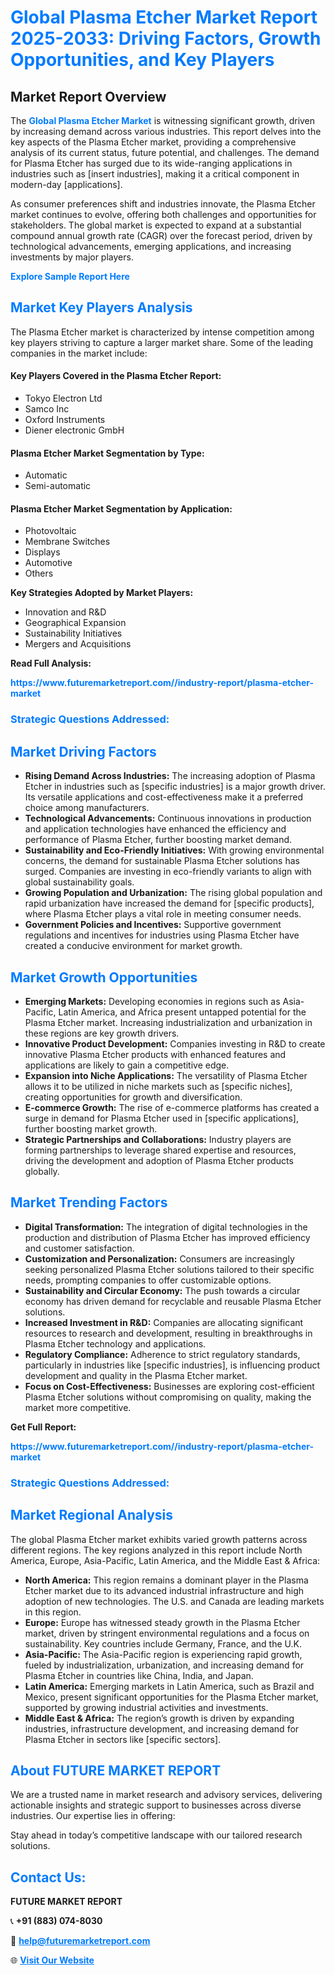 <h1 style="color: #007BFF;">Global Plasma Etcher Market Report 2025-2033: Driving Factors, Growth Opportunities, and Key Players</h1>

<section id="overview">
<h2>Market Report Overview</h2>
<p>The <a href="https://www.futuremarketreport.com//industry-report/plasma-etcher-market" style="color: #007BFF; text-decoration: none;"><strong>Global Plasma Etcher Market</strong></a> is witnessing significant growth, driven by increasing demand across various industries. This report delves into the key aspects of the Plasma Etcher market, providing a comprehensive analysis of its current status, future potential, and challenges. The demand for Plasma Etcher has surged due to its wide-ranging applications in industries such as [insert industries], making it a critical component in modern-day [applications].</p>
<p>As consumer preferences shift and industries innovate, the Plasma Etcher market continues to evolve, offering both challenges and opportunities for stakeholders. The global market is expected to expand at a substantial compound annual growth rate (CAGR) over the forecast period, driven by technological advancements, emerging applications, and increasing investments by major players.</p>
</section>

<section id="overview">
<p><a href="https://www.futuremarketreport.com//request-sample/reportId=85211" style="color: #007BFF; text-decoration: none;"><strong>Explore Sample Report Here</strong></a></p>
</section>

<section id="key-players">
<h2 style="color: #007BFF;">Market Key Players Analysis</h2>
<p>The Plasma Etcher market is characterized by intense competition among key players striving to capture a larger market share. Some of the leading companies in the market include:</p>
<h4>Key Players Covered in the Plasma Etcher Report:</h4>
<ul><li>Tokyo Electron Ltd</li><li>Samco Inc</li><li>Oxford Instruments</li><li>Diener electronic GmbH</li></ul>
<h4>Plasma Etcher Market Segmentation by Type:</h4>
<ul><li>Automatic</li><li>Semi-automatic</li></ul>

<h4>Plasma Etcher Market Segmentation by Application:</h4>
<ul><li>Photovoltaic</li><li>Membrane Switches</li><li>Displays</li><li>Automotive</li><li>Others</li></ul>
<p><strong>Key Strategies Adopted by Market Players:</strong></p>
<ul>
<li>Innovation and R&D</li>
<li>Geographical Expansion</li>
<li>Sustainability Initiatives</li>
<li>Mergers and Acquisitions</li>
</ul>
</section>

<section>
<p><strong>Read Full Analysis: </strong></p><a href="https://www.futuremarketreport.com//industry-report/plasma-etcher-market" style="color: #007BFF; text-decoration: none;"><strong>https://www.futuremarketreport.com//industry-report/plasma-etcher-market</strong></a>
<h3 style="color: #007BFF;">Strategic Questions Addressed:</h3>
</section>

<section id="driving-factors">
<h2 style="color: #007BFF;">Market Driving Factors</h2>
<ul>
<li><strong>Rising Demand Across Industries:</strong> The increasing adoption of Plasma Etcher in industries such as [specific industries] is a major growth driver. Its versatile applications and cost-effectiveness make it a preferred choice among manufacturers.</li>
<li><strong>Technological Advancements:</strong> Continuous innovations in production and application technologies have enhanced the efficiency and performance of Plasma Etcher, further boosting market demand.</li>
<li><strong>Sustainability and Eco-Friendly Initiatives:</strong> With growing environmental concerns, the demand for sustainable Plasma Etcher solutions has surged. Companies are investing in eco-friendly variants to align with global sustainability goals.</li>
<li><strong>Growing Population and Urbanization:</strong> The rising global population and rapid urbanization have increased the demand for [specific products], where Plasma Etcher plays a vital role in meeting consumer needs.</li>
<li><strong>Government Policies and Incentives:</strong> Supportive government regulations and incentives for industries using Plasma Etcher have created a conducive environment for market growth.</li>
</ul>
</section>

<section id="growth-opportunities">
<h2 style="color: #007BFF;">Market Growth Opportunities</h2>
<ul>
<li><strong>Emerging Markets:</strong> Developing economies in regions such as Asia-Pacific, Latin America, and Africa present untapped potential for the Plasma Etcher market. Increasing industrialization and urbanization in these regions are key growth drivers.</li>
<li><strong>Innovative Product Development:</strong> Companies investing in R&D to create innovative Plasma Etcher products with enhanced features and applications are likely to gain a competitive edge.</li>
<li><strong>Expansion into Niche Applications:</strong> The versatility of Plasma Etcher allows it to be utilized in niche markets such as [specific niches], creating opportunities for growth and diversification.</li>
<li><strong>E-commerce Growth:</strong> The rise of e-commerce platforms has created a surge in demand for Plasma Etcher used in [specific applications], further boosting market growth.</li>
<li><strong>Strategic Partnerships and Collaborations:</strong> Industry players are forming partnerships to leverage shared expertise and resources, driving the development and adoption of Plasma Etcher products globally.</li>
</ul>
</section>

<section id="trending-factors">
<h2 style="color: #007BFF;">Market Trending Factors</h2>
<ul>
<li><strong>Digital Transformation:</strong> The integration of digital technologies in the production and distribution of Plasma Etcher has improved efficiency and customer satisfaction.</li>
<li><strong>Customization and Personalization:</strong> Consumers are increasingly seeking personalized Plasma Etcher solutions tailored to their specific needs, prompting companies to offer customizable options.</li>
<li><strong>Sustainability and Circular Economy:</strong> The push towards a circular economy has driven demand for recyclable and reusable Plasma Etcher solutions.</li>
<li><strong>Increased Investment in R&D:</strong> Companies are allocating significant resources to research and development, resulting in breakthroughs in Plasma Etcher technology and applications.</li>
<li><strong>Regulatory Compliance:</strong> Adherence to strict regulatory standards, particularly in industries like [specific industries], is influencing product development and quality in the Plasma Etcher market.</li>
<li><strong>Focus on Cost-Effectiveness:</strong> Businesses are exploring cost-efficient Plasma Etcher solutions without compromising on quality, making the market more competitive.</li>
</ul>
</section>

<section>
<p><strong>Get Full Report: </strong></p><a href="https://www.futuremarketreport.com//industry-report/plasma-etcher-market" style="color: #007BFF; text-decoration: none;"><strong>https://www.futuremarketreport.com//industry-report/plasma-etcher-market</strong></a>
<h3 style="color: #007BFF;">Strategic Questions Addressed:</h3>
</section>


<section id="regional-analysis">
<h2 style="color: #007BFF;">Market Regional Analysis</h2>
<p>The global Plasma Etcher market exhibits varied growth patterns across different regions. The key regions analyzed in this report include North America, Europe, Asia-Pacific, Latin America, and the Middle East & Africa:</p>
<ul>
<li><strong>North America:</strong> This region remains a dominant player in the Plasma Etcher market due to its advanced industrial infrastructure and high adoption of new technologies. The U.S. and Canada are leading markets in this region.</li>
<li><strong>Europe:</strong> Europe has witnessed steady growth in the Plasma Etcher market, driven by stringent environmental regulations and a focus on sustainability. Key countries include Germany, France, and the U.K.</li>
<li><strong>Asia-Pacific:</strong> The Asia-Pacific region is experiencing rapid growth, fueled by industrialization, urbanization, and increasing demand for Plasma Etcher in countries like China, India, and Japan.</li>
<li><strong>Latin America:</strong> Emerging markets in Latin America, such as Brazil and Mexico, present significant opportunities for the Plasma Etcher market, supported by growing industrial activities and investments.</li>
<li><strong>Middle East & Africa:</strong> The region’s growth is driven by expanding industries, infrastructure development, and increasing demand for Plasma Etcher in sectors like [specific sectors].</li>
</ul>
</section>

<footer>
<h2 style="color: #007BFF;">About FUTURE MARKET REPORT</h2>
<p>We are a trusted name in market research and advisory services, delivering actionable insights and strategic support to businesses across diverse industries. Our expertise lies in offering:</p>

<p>Stay ahead in today’s competitive landscape with our tailored research solutions.</p>

<h2 style="color: #007BFF;">Contact Us:</h2>
<p><strong>FUTURE MARKET REPORT</strong></p>
<p>📞 <strong>+91 (883) 074-8030</strong></p>
<p>📧 <strong><a href="mailto:help@futuremarketreport.com" style="color: #007BFF;">help@futuremarketreport.com</a></strong></p>
<p>🌐 <strong><a href="https://www.futuremarketreport.com/" style="color: #007BFF;">Visit Our Website</a></strong></p>
</footer>